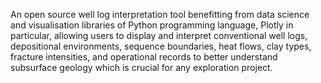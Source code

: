 An open source well log interpretation tool benefitting from data science and visualisation libraries of Python programming language, Plotly in particular, allowing users to display and interpret conventional well logs, depositional environments, sequence boundaries, heat flows, clay types, fracture intensities, and operational records to better understand subsurface geology which is crucial for any exploration project.
